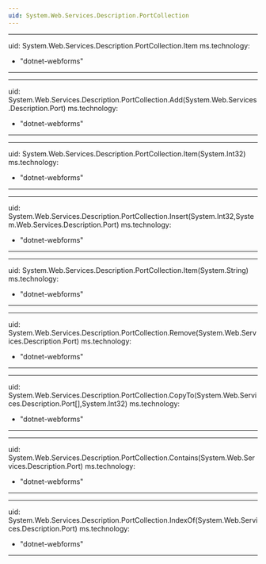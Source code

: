 ```yaml
---
uid: System.Web.Services.Description.PortCollection
---
```


---
uid: System.Web.Services.Description.PortCollection.Item
ms.technology: 
  - "dotnet-webforms"
---

---
uid: System.Web.Services.Description.PortCollection.Add(System.Web.Services.Description.Port)
ms.technology: 
  - "dotnet-webforms"
---

---
uid: System.Web.Services.Description.PortCollection.Item(System.Int32)
ms.technology: 
  - "dotnet-webforms"
---

---
uid: System.Web.Services.Description.PortCollection.Insert(System.Int32,System.Web.Services.Description.Port)
ms.technology: 
  - "dotnet-webforms"
---

---
uid: System.Web.Services.Description.PortCollection.Item(System.String)
ms.technology: 
  - "dotnet-webforms"
---

---
uid: System.Web.Services.Description.PortCollection.Remove(System.Web.Services.Description.Port)
ms.technology: 
  - "dotnet-webforms"
---

---
uid: System.Web.Services.Description.PortCollection.CopyTo(System.Web.Services.Description.Port[],System.Int32)
ms.technology: 
  - "dotnet-webforms"
---

---
uid: System.Web.Services.Description.PortCollection.Contains(System.Web.Services.Description.Port)
ms.technology: 
  - "dotnet-webforms"
---

---
uid: System.Web.Services.Description.PortCollection.IndexOf(System.Web.Services.Description.Port)
ms.technology: 
  - "dotnet-webforms"
---
